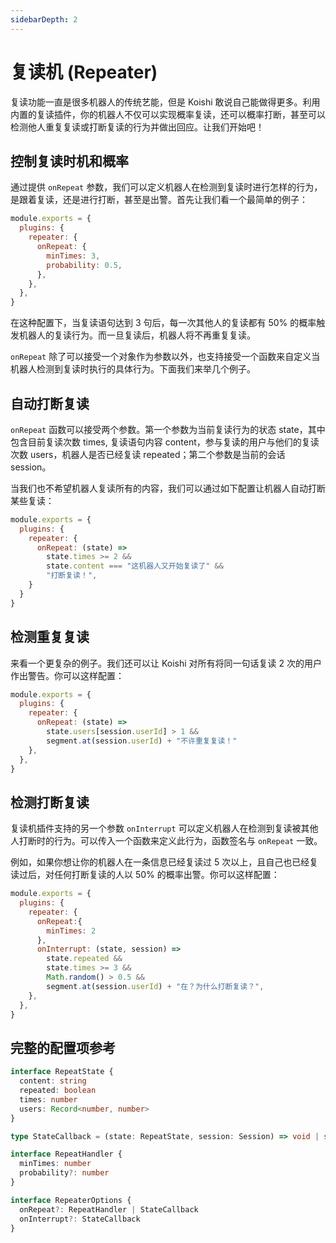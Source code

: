 ```yaml
---
sidebarDepth: 2
---
```


# 复读机 (Repeater)

复读功能一直是很多机器人的传统艺能，但是 Koishi 敢说自己能做得更多。利用内置的复读插件，你的机器人不仅可以实现概率复读，还可以概率打断，甚至可以检测他人重复复读或打断复读的行为并做出回应。让我们开始吧！

## 控制复读时机和概率

通过提供 `onRepeat` 参数，我们可以定义机器人在检测到复读时进行怎样的行为，是跟着复读，还是进行打断，甚至是出警。首先让我们看一个最简单的例子：

```js title=koishi.config.js
module.exports = {
  plugins: {
    repeater: {
      onRepeat: {
        minTimes: 3,
        probability: 0.5,
      },
    },
  },
}
```

<panel-view :messages="[
  ['Alice', 'foo'],
  ['Bob', 'foo'],
  ['Carol', 'foo'],
  ['Koishi', 'foo'],
  ['Dave', 'foo'],
]"/>

在这种配置下，当复读语句达到 3 句后，每一次其他人的复读都有 50% 的概率触发机器人的复读行为。而一旦复读后，机器人将不再重复复读。

`onRepeat` 除了可以接受一个对象作为参数以外，也支持接受一个函数来自定义当机器人检测到复读时执行的具体行为。下面我们来举几个例子。

## 自动打断复读

`onRepeat` 函数可以接受两个参数。第一个参数为当前复读行为的状态 state，其中包含目前复读次数 times, 复读语句内容 content，参与复读的用户与他们的复读次数 users，机器人是否已经复读 repeated；第二个参数是当前的会话 session。

当我们也不希望机器人复读所有的内容，我们可以通过如下配置让机器人自动打断某些复读：

```js title=koishi.config.js
module.exports = {
  plugins: {
    repeater: {
      onRepeat: (state) =>
        state.times >= 2 &&
        state.content === "这机器人又开始复读了" &&
        "打断复读！",
    }
  }
}
```

<panel-view :messages="[
  ['Alice', '这机器人又开始复读了'],
  ['Bob', '这机器人又开始复读了'],
  ['Koishi', '打断复读！'],
]"/>

## 检测重复复读

来看一个更复杂的例子。我们还可以让 Koishi 对所有将同一句话复读 2 次的用户作出警告。你可以这样配置：

```js title=koishi.config.js
module.exports = {
  plugins: {
    repeater: {
      onRepeat: (state) =>
        state.users[session.userId] > 1 &&
        segment.at(session.userId) + "不许重复复读！"
    },
  },
}
```

<panel-view :messages="[
  ['Alice', 'foo'],
  ['Bob', 'foo'],
  ['Alice', 'foo'],
  ['Koishi', '不许重复复读！'],
]"/>

## 检测打断复读

复读机插件支持的另一个参数 `onInterrupt` 可以定义机器人在检测到复读被其他人打断时的行为。可以传入一个函数来定义此行为，函数签名与 `onRepeat` 一致。

例如，如果你想让你的机器人在一条信息已经复读过 5 次以上，且自己也已经复读过后，对任何打断复读的人以 50% 的概率出警。你可以这样配置：

```js title=koishi.config.js
module.exports = {
  plugins: {
    repeater: {
      onRepeat:{
        minTimes: 2
      },
      onInterrupt: (state, session) =>
        state.repeated &&
        state.times >= 3 &&
        Math.random() > 0.5 &&
        segment.at(session.userId) + "在？为什么打断复读？",
    },
  },
}
```

<panel-view :messages="[
  ['Alice', 'bar'],
  ['Bob', 'bar'],
  ['Koishi', ' bar'],
  ['Dave', '打断复读'],
  ['Koishi', ' 在？为什么打断复读？'],
]"/>

## 完整的配置项参考

```ts
interface RepeatState {
  content: string
  repeated: boolean
  times: number
  users: Record<number, number>
}

type StateCallback = (state: RepeatState, session: Session) => void | string

interface RepeatHandler {
  minTimes: number
  probability?: number
}

interface RepeaterOptions {
  onRepeat?: RepeatHandler | StateCallback
  onInterrupt?: StateCallback
}
```
